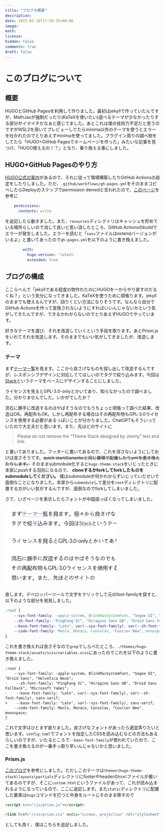 ```yaml
---
title: "ブログの概要"
description: 
date: 2023-02-10T17:56:33+09:00
image: 
math: 
license: 
hidden: false
comments: true
draft: false
---
```


# このブログについて

## 概要

HUGOとGitHub Pagesを利用して作りました。最初はjekyllで作っていたんですが、MathJaxが強制だったり(KaTeXを使いたい)選べるテーマが少なかったりする部分がイマイチだなぁと感じてました。あとこれは僕の技術力不足だと思うのですがWSL2を用いてプレビューしてたらminima以外のテーマを使うとエラーを吐かれたのでとりあえずminimaを使ってました。プラグイン周りの調べ物をしてたら「HUGO+GitHub Pagesでホームページを作った」みたいな記事を見つけ、「HUGO使えるの！？」となり、乗り換える事にしました。

## HUGO+GitHub Pagesのやり方
[HUGO公式の案内](https://gohugo.io/hosting-and-deployment/hosting-on-github/)があるので、それに従って環境構築したりGitHub Actionsの設定をしたりしました。ただ、`.github/workflows/gh-pages.yml`をそのままコピペしたらDeployのステップでpermission deniedと言われたので、[このページ](https://github.com/peaceiris/actions-gh-pages#%EF%B8%8F-first-deployment-with-github_token)を参考に
```yml
    permissions:
      contents: write
```
を追記したら動きました。また、`resources`ディレクトリはキャッシュを貯めている場所らしいので消して良いと思い消したところ、GitHub Actionsのbuildでエラーが発生しました。エラーを読むと「`sass`ファイルはextendバージョンがいるよ」と書いてあったので`gh-pages.yml`を以下のように書き換えました。
```yml
        with:
          hugo-version: 'latest'
          extended: true
```

## ブログの構成

ここらへんで「jekyllである程度の物作れたのにHUGOを一からやり直すのだるくね？」という気分になってきました。KaTeXを使うために頑張ります。jekyllのままでも使えるんですが、回りくどい方法になりそうです。なんなら自分でGitHub Actionsを作って変換されないようにすればいいんじゃないかという気がしてきたんですが、できるかわからないのでとりあえずHUGOでやっています。

好きなテーマを選び、それを改造していくという手段を取ります。あとPrism.jsをいれてそれを改造します。そのままでもいい気がしてきましたが、改造します。

### テーマ

まず[テーマ一覧](https://themes.gohugo.io/)を見ます。ここから良さげなものを探し出して改造するんですが、レスポンシブデザインに対応しててほしいのでタグで絞り込みます。今回は[Stack](https://themes.gohugo.io/themes/hugo-theme-stack/)というテーマをベースにデザインすることにしました。

ライセンスを見るとGPL-3.0-onlyとかいてあり、知らなかったので調べました。分かりませんでした。いかがでしたか？

流石に勝手に改造するのはやばそうなのでもうちょっと頑張って調べた結果、改造はOK。再配布もOK。しかし再配布する場合はその再配布物もGPL-3.0ライセンスを使用する必要があるっぽいことが分かりました。ChatGPTもそういっていたので大丈夫だと思います。また、先ほどのサイトに

> Please do not remove the “Theme Stack designed by Jimmy” text and link.

と書いてありました。フッターに書いてあるので、これを消さないようにしておけば良さそうです。~~quick startのanankeと同じ要領で配置したりymlを書き換えたりします。~~ そのままsubmobule化すると`hugo-theme-stack`をいじったときに本家にpushする羽目になるので、 **cloneするかforkしてforkしたものをsubmoduleしてください。** 僕はsubmoduleが何かわからずいじっていたせいで面倒なことになりました。本家から`submodule`して差分を`root`ディレクトリに配置する方がいい気がするんですが、面倒なのでforkしてしまいました。

さて、いざページを表示したらフォントが中国語っぽくなってしまいました。

![こんな感じ](my-site.png)

直します。デベロッパーツールで文字をクリックして元のfont-familyを探すと、以下のような部分を発見しました。

```css
:root {
    --sys-font-family: -apple-system, BlinkMacSystemFont, "Segoe UI", "Droid Sans", "Helvetica Neue";
    --zh-font-family: "PingFang SC", "Hiragino Sans GB", "Droid Sans Fallback", "Microsoft YaHei";
    --base-font-family: "Lato", var(--sys-font-family), var(--zh-font-family), sans-serif;
    --code-font-family: Menlo, Monaco, Consolas, "Courier New", monospace
}
```

これを書き換えれば良さそなので`grep`でしらべたところ、`./themes/hugo-theme-stack/assets/scss/variables.scss`にあったのでこれを以下のように書き換えました。
```diff-css
:root {
    --sys-font-family: -apple-system, BlinkMacSystemFont, "Segoe UI", "Droid Sans", "Helvetica Neue";
-    --zh-font-family: "PingFang SC", "Hiragino Sans GB", "Droid Sans Fallback", "Microsoft YaHei";
-    --base-font-family: "Lato", var(--sys-font-family), var(--zh-font-family), sans-serif;
+    --base-font-family: "Lato", var(--sys-font-family), sans-serif;
    --code-font-family: Menlo, Monaco, Consolas, "Courier New", monospace;
}
```
これで文字はひとまず直りました。良さげなフォントがあったら適宜弄りたいと思います。`config.toml`でフォントを指定したCSSを読み込むなどの方法もあるらしいのですが、いたるところで`--base-font-family`が使われていたので、ここを書き換えるのが一番手っ取り早いんじゃないかと思いました。

### Prism.js

[このブログ](http://blog.syati.info/post/add_syntaxhighlighter_to_hugo/)を参考にしました。ただしこのテーマは`themes\hugo-theme-stack\layouts\partials`ディレクトリにfooterやheaderの`html`ファイルが置いてあるのですが、そこに`custom.html`というファイルがあって、これが読み込まれるようになっているので、ここに追記します。また`static`ディレクトリに配置した要素は`hugo`コマンドを打つと中身をルートにそのまま移すので
```html
<script src="/js/prism.js"></script>
```
```html
<link href="/css/prism.css" media="screen, projection" rel="stylesheet" type="text/css">
```
としても良く、僕はこちらを追記しました。